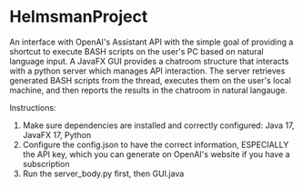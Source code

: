 # HelmsmanProject
An interface with OpenAI's Assistant API with the simple goal of providing a shortcut to 
execute BASH scripts on the user's PC based on natural language input. A JavaFX GUI provides
a chatroom structure that interacts with a python server which manages API interaction.
The server retrieves generated BASH scripts from the thread, executes them on the user's
local machine, and then reports the results in the chatroom in natural langauge.

Instructions:
1) Make sure dependencies are installed and correctly configured: Java 17, JavaFX 17, Python
2) Configure the config.json to have the correct information, ESPECIALLY the API key, which you can generate on OpenAI's website if you have a subscription
3) Run the server_body.py first, then GUI.java

